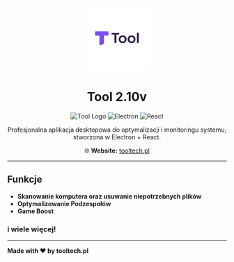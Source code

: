 <div align="center">
  <img src="assets/Tool.png" alt="Tool Logo" width="150" />
  
  # Tool 2.10v

  ![Tool Logo](https://img.shields.io/badge/Tool-v1.0.0-purple?style=for-the-badge)
  ![Electron](https://img.shields.io/badge/Electron-27.0-blue?style=for-the-badge)
  ![React](https://img.shields.io/badge/React-18.2-cyan?style=for-the-badge)

  Profesjonalna aplikacja desktopowa do optymalizacji i monitoringu systemu, stworzona w Electron + React.

  🌐 **Website:** [tooltech.pl](https://tooltech.pl)
  
</div>

---
## Funkcje
- **Skanowanie komputera oraz usuwanie niepotrzebnych plików**
- **Optymalizowanie Podzespołów**
- **Game Boost**
### **i wiele więcej!**
---

**Made with ❤️ by tooltech.pl**